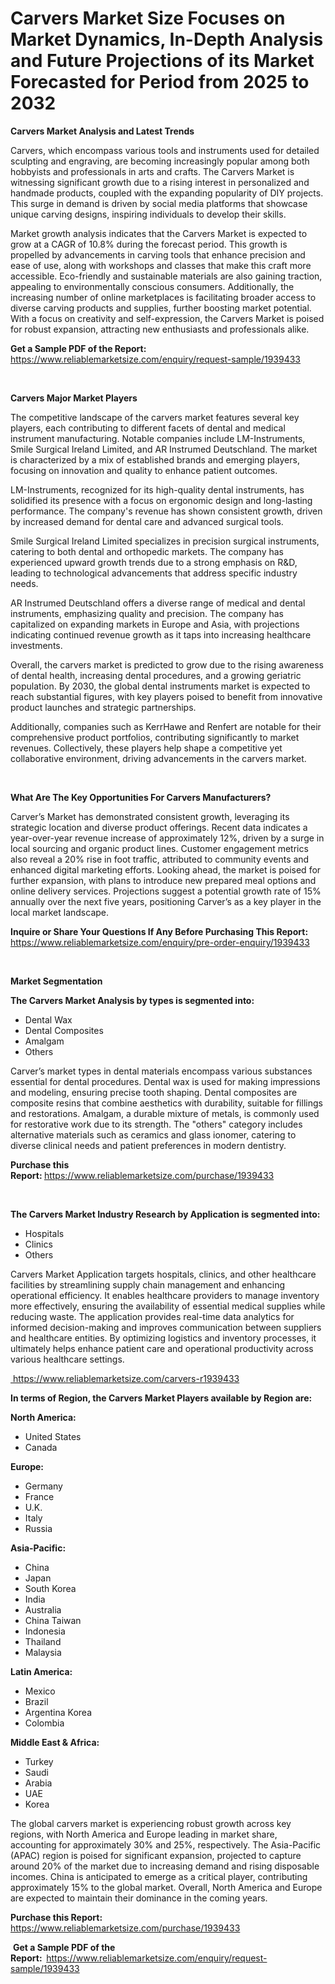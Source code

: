<p><h1>Carvers Market Size Focuses on Market Dynamics, In-Depth Analysis and Future Projections of its Market Forecasted for Period from 2025 to 2032</h1></p><p><strong>Carvers Market Analysis and Latest Trends</strong></p>
<p><p>Carvers, which encompass various tools and instruments used for detailed sculpting and engraving, are becoming increasingly popular among both hobbyists and professionals in arts and crafts. The Carvers Market is witnessing significant growth due to a rising interest in personalized and handmade products, coupled with the expanding popularity of DIY projects. This surge in demand is driven by social media platforms that showcase unique carving designs, inspiring individuals to develop their skills.</p><p>Market growth analysis indicates that the Carvers Market is expected to grow at a CAGR of 10.8% during the forecast period. This growth is propelled by advancements in carving tools that enhance precision and ease of use, along with workshops and classes that make this craft more accessible. Eco-friendly and sustainable materials are also gaining traction, appealing to environmentally conscious consumers. Additionally, the increasing number of online marketplaces is facilitating broader access to diverse carving products and supplies, further boosting market potential. With a focus on creativity and self-expression, the Carvers Market is poised for robust expansion, attracting new enthusiasts and professionals alike.</p></p>
<p><strong>Get a Sample PDF of the Report:&nbsp;</strong> <a href="https://www.reliablemarketsize.com/enquiry/request-sample/1939433?utm_campaign=2628&utm_medium=2&utm_source=Github&utm_content=ia&utm_term=13042025&utm_id=carvers">https://www.reliablemarketsize.com/enquiry/request-sample/1939433</a></p>
<p>&nbsp;</p>
<p><strong>Carvers Major Market Players</strong></p>
<p><p>The competitive landscape of the carvers market features several key players, each contributing to different facets of dental and medical instrument manufacturing. Notable companies include LM-Instruments, Smile Surgical Ireland Limited, and AR Instrumed Deutschland. The market is characterized by a mix of established brands and emerging players, focusing on innovation and quality to enhance patient outcomes.</p><p>LM-Instruments, recognized for its high-quality dental instruments, has solidified its presence with a focus on ergonomic design and long-lasting performance. The company's revenue has shown consistent growth, driven by increased demand for dental care and advanced surgical tools.</p><p>Smile Surgical Ireland Limited specializes in precision surgical instruments, catering to both dental and orthopedic markets. The company has experienced upward growth trends due to a strong emphasis on R&D, leading to technological advancements that address specific industry needs.</p><p>AR Instrumed Deutschland offers a diverse range of medical and dental instruments, emphasizing quality and precision. The company has capitalized on expanding markets in Europe and Asia, with projections indicating continued revenue growth as it taps into increasing healthcare investments.</p><p>Overall, the carvers market is predicted to grow due to the rising awareness of dental health, increasing dental procedures, and a growing geriatric population. By 2030, the global dental instruments market is expected to reach substantial figures, with key players poised to benefit from innovative product launches and strategic partnerships.</p><p>Additionally, companies such as KerrHawe and Renfert are notable for their comprehensive product portfolios, contributing significantly to market revenues. Collectively, these players help shape a competitive yet collaborative environment, driving advancements in the carvers market.</p></p>
<p>&nbsp;</p>
<p><strong>What Are The Key Opportunities For Carvers Manufacturers?</strong></p>
<p><p>Carver’s Market has demonstrated consistent growth, leveraging its strategic location and diverse product offerings. Recent data indicates a year-over-year revenue increase of approximately 12%, driven by a surge in local sourcing and organic product lines. Customer engagement metrics also reveal a 20% rise in foot traffic, attributed to community events and enhanced digital marketing efforts. Looking ahead, the market is poised for further expansion, with plans to introduce new prepared meal options and online delivery services. Projections suggest a potential growth rate of 15% annually over the next five years, positioning Carver’s as a key player in the local market landscape.</p></p>
<p><strong>Inquire or Share Your Questions If Any Before Purchasing This Report:</strong> <a href="https://www.reliablemarketsize.com/enquiry/pre-order-enquiry/1939433?utm_campaign=2628&utm_medium=2&utm_source=Github&utm_content=ia&utm_term=13042025&utm_id=carvers">https://www.reliablemarketsize.com/enquiry/pre-order-enquiry/1939433</a></p>
<p>&nbsp;</p>
<p><strong>Market Segmentation</strong></p>
<p><strong>The Carvers Market Analysis by types is segmented into:</strong></p>
<p><ul><li>Dental Wax</li><li>Dental Composites</li><li>Amalgam</li><li>Others</li></ul></p>
<p><p>Carver’s market types in dental materials encompass various substances essential for dental procedures. Dental wax is used for making impressions and modeling, ensuring precise tooth shaping. Dental composites are composite resins that combine aesthetics with durability, suitable for fillings and restorations. Amalgam, a durable mixture of metals, is commonly used for restorative work due to its strength. The "others" category includes alternative materials such as ceramics and glass ionomer, catering to diverse clinical needs and patient preferences in modern dentistry.</p></p>
<p><strong>Purchase this Report:&nbsp;</strong><a href="https://www.reliablemarketsize.com/purchase/1939433?utm_campaign=2628&utm_medium=2&utm_source=Github&utm_content=ia&utm_term=13042025&utm_id=carvers">https://www.reliablemarketsize.com/purchase/1939433</a></p>
<p>&nbsp;</p>
<p><strong>The Carvers Market Industry Research by Application is segmented into:</strong></p>
<p><ul><li>Hospitals</li><li>Clinics</li><li>Others</li></ul></p>
<p><p>Carvers Market Application targets hospitals, clinics, and other healthcare facilities by streamlining supply chain management and enhancing operational efficiency. It enables healthcare providers to manage inventory more effectively, ensuring the availability of essential medical supplies while reducing waste. The application provides real-time data analytics for informed decision-making and improves communication between suppliers and healthcare entities. By optimizing logistics and inventory processes, it ultimately helps enhance patient care and operational productivity across various healthcare settings.</p></p>
<p><a href="https://www.reliablemarketsize.com/carvers-r1939433?utm_campaign=2628&utm_medium=2&utm_source=Github&utm_content=ia&utm_term=13042025&utm_id=carvers">&nbsp;https://www.reliablemarketsize.com/carvers-r1939433</a></p>
<p><strong>In terms of Region, the Carvers Market Players available by Region are:</strong></p>
<p>
    <p> <strong> North America: </strong>
        <ul>
            <li>United States</li>
            <li>Canada</li>
        </ul>
        </p> 
    <p> <strong> Europe: </strong>
        <ul>
            <li>Germany</li>
            <li>France</li>
            <li>U.K.</li>
            <li>Italy</li>
            <li>Russia</li>
        </ul>
        </p> 
    <p> <strong> Asia-Pacific: </strong>
        <ul>
            <li>China</li>
            <li>Japan</li>
            <li>South Korea</li>
            <li>India</li>
            <li>Australia</li>
            <li>China Taiwan</li>
            <li>Indonesia</li>
            <li>Thailand</li>
            <li>Malaysia</li>
        </ul>
        </p> 
    <p> <strong> Latin America: </strong>
        <ul>
            <li>Mexico</li>
            <li>Brazil</li>
            <li>Argentina Korea</li>
            <li>Colombia</li>
        </ul>
        </p> 
    <p> <strong> Middle East & Africa: </strong>
        <ul>
            <li>Turkey</li>
            <li>Saudi</li>
            <li>Arabia</li>
            <li>UAE</li>
            <li>Korea</li>
        </ul>
    </p>
    </p>
<p><p>The global carvers market is experiencing robust growth across key regions, with North America and Europe leading in market share, accounting for approximately 30% and 25%, respectively. The Asia-Pacific (APAC) region is poised for significant expansion, projected to capture around 20% of the market due to increasing demand and rising disposable incomes. China is anticipated to emerge as a critical player, contributing approximately 15% to the global market. Overall, North America and Europe are expected to maintain their dominance in the coming years.</p></p>
<p><strong>Purchase this Report: </strong><a href="https://www.reliablemarketsize.com/purchase/1939433?utm_campaign=2628&utm_medium=2&utm_source=Github&utm_content=ia&utm_term=13042025&utm_id=carvers">https://www.reliablemarketsize.com/purchase/1939433</a></p>
<p>&nbsp;<strong>Get a Sample PDF of the Report:&nbsp;&nbsp;</strong><a href="https://www.reliablemarketsize.com/enquiry/request-sample/1939433?utm_campaign=2628&utm_medium=2&utm_source=Github&utm_content=ia&utm_term=13042025&utm_id=carvers">https://www.reliablemarketsize.com/enquiry/request-sample/1939433</a></p>
<p><strong></strong></p>
<p><p></p><p></p><p></p></p>
